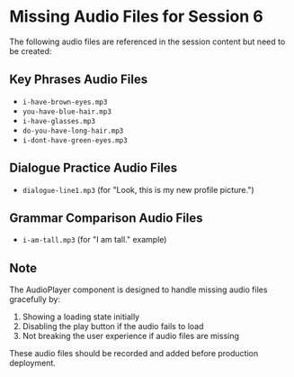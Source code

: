 # Missing Audio Files for Session 6

The following audio files are referenced in the session content but need to be created:

## Key Phrases Audio Files
- `i-have-brown-eyes.mp3`
- `you-have-blue-hair.mp3`
- `i-have-glasses.mp3`
- `do-you-have-long-hair.mp3`
- `i-dont-have-green-eyes.mp3`

## Dialogue Practice Audio Files
- `dialogue-line1.mp3` (for "Look, this is my new profile picture.")

## Grammar Comparison Audio Files
- `i-am-tall.mp3` (for "I am tall." example)

## Note
The AudioPlayer component is designed to handle missing audio files gracefully by:
1. Showing a loading state initially
2. Disabling the play button if the audio fails to load
3. Not breaking the user experience if audio files are missing

These audio files should be recorded and added before production deployment.